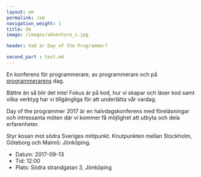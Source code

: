 ```yaml
---
layout: om
permalink: /om
navigation_weight: 1
title: Om
image: /images/adventure_s.jpg

header: Vad är Day of the Programmer?

second_part : test.md
---
```


En konferens för programmerare, av programmerare och på [programmerarens](https://en.wikipedia.org/wiki/Day_of_the_Programmer) dag.

Bättre än så blir det inte! Fokus är på kod, hur vi skapar och läser kod samt vilka verktyg har vi tillgängliga för att underlätta vår vardag.

Day of the programmer 2017 är en halvdagskonferens med föreläsningar och intressanta möten där vi kommer få möjlighet att utbyta och dela erfarenheter.

Styr kosan mot södra Sveriges mittpunkt. Knutpunkten mellan Stockholm, Göteborg och Malmö: Jönköping.

<ul class="non-bullet">
<li>Datum: 2017-09-13</li>
<li>Tid: 12:00</li>
<li>Plats: Södra strandgatan 3, Jönköping</li>
</ul>


